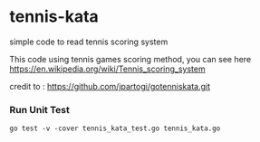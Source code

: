 # tennis-kata
simple code to read tennis scoring system

This code using tennis games scoring method, you can see here https://en.wikipedia.org/wiki/Tennis_scoring_system

credit to : https://github.com/jpartogi/gotenniskata.git

### Run Unit Test
```
go test -v -cover tennis_kata_test.go tennis_kata.go
```